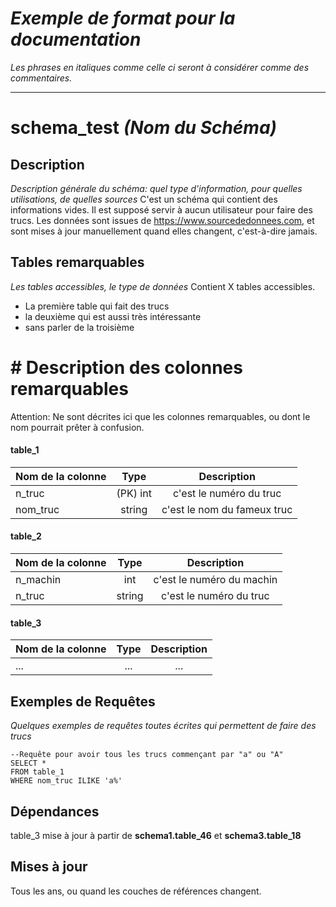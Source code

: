 # _Exemple de format pour la documentation_
_Les phrases en italiques comme celle ci seront à considérer comme des commentaires._ 

------------
 # schema_test _(Nom du Schéma)_
 ## Description
 _Description générale du schéma: quel type d'information, pour quelles utilisations, de quelles sources_
 C'est un schéma qui contient des informations vides.  Il est supposé servir à aucun utilisateur pour faire des trucs.
 Les données sont issues de https://www.sourcededonnees.com, et sont mises à jour manuellement quand elles changent, c'est-à-dire jamais. 

## Tables remarquables
_Les tables accessibles, le type de données_
Contient X tables accessibles. 
- La première table qui fait des trucs
- la deuxième qui est aussi très intéressante
- sans parler de la troisième

#	# Description des colonnes remarquables

Attention: Ne sont décrites ici que les colonnes remarquables, ou dont le nom pourrait prêter à confusion. 

#### table_1
| Nom de la colonne      | Type | Description     |
| :---        |    :----:   |          :---: |
| n_truc      | (PK) int       | c'est le numéro du truc   |
| nom_truc   | string        | c'est le nom du fameux truc      |

#### table_2
| Nom de la colonne      | Type | Description     |
| :---        |    :----:   |          :---: |
| n_machin      | int       | c'est le numéro du machin   |
| n_truc   | string        | c'est le numéro du truc      |

#### table_3
| Nom de la colonne      | Type | Description     |
| :---        |    :----:   |          :---: |
|...      |...       |...   |

## Exemples de Requêtes
_Quelques exemples de requêtes toutes écrites qui permettent de faire des trucs_

```postgreSQL
--Requête pour avoir tous les trucs commençant par "a" ou "A"
SELECT *
FROM table_1
WHERE nom_truc ILIKE 'a%'
```

## Dépendances

table_3 mise à jour à partir de **schema1.table_46** et **schema3.table_18**

## Mises à jour

Tous les ans, ou quand les couches de références changent. 